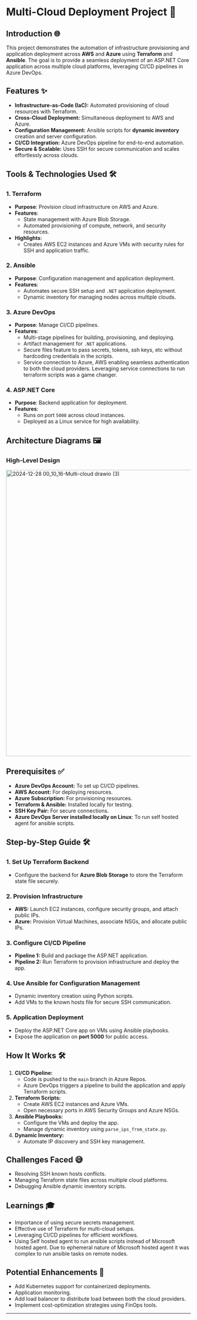 # Multi-Cloud Deployment Project 🚀

## Introduction 🌐
This project demonstrates the automation of infrastructure provisioning and application deployment across **AWS** and **Azure** using **Terraform** and **Ansible**. The goal is to provide a seamless deployment of an ASP.NET Core application across multiple cloud platforms, leveraging CI/CD pipelines in Azure DevOps.

## Features ✨
- **Infrastructure-as-Code (IaC):** Automated provisioning of cloud resources with Terraform.
- **Cross-Cloud Deployment:** Simultaneous deployment to AWS and Azure.
- **Configuration Management:** Ansible scripts for **dynamic inventory** creation and server configuration.
- **CI/CD Integration:** Azure DevOps pipeline for end-to-end automation.
- **Secure & Scalable:** Uses SSH for secure communication and scales effortlessly across clouds.

## **Tools & Technologies Used** 🛠️
### **1. Terraform**
- **Purpose**: Provision cloud infrastructure on AWS and Azure.
- **Features**:
  - State management with Azure Blob Storage.
  - Automated provisioning of compute, network, and security resources.
- **Highlights**:
  - Creates AWS EC2 instances and Azure VMs with security rules for SSH and application traffic.

### **2. Ansible**
- **Purpose**: Configuration management and application deployment.
- **Features**:
  - Automates secure SSH setup and `.NET` application deployment.
  - Dynamic inventory for managing nodes across multiple clouds.

### **3. Azure DevOps**
- **Purpose**: Manage CI/CD pipelines.
- **Features**:
  - Multi-stage pipelines for building, provisioning, and deploying.
  - Artifact management for `.NET` applications.
  - Secure files feature to pass secrets, tokens, ssh keys, etc without hardcoding credentials in the scripts.
  - Service connection to Azure, AWS enabling seamless authentication to both the cloud providers. Leveraging service connections to run terraform scripts was a game changer.

### **4. ASP.NET Core**
- **Purpose**: Backend application for deployment.
- **Features**:
  - Runs on port `5000` across cloud instances.
  - Deployed as a Linux service for high availability.

## Architecture Diagrams 🖼️

### High-Level Design
<img width="781" alt="2024-12-28 00_10_16-Multi-cloud drawio (3)" src="https://github.com/user-attachments/assets/521546f4-6396-4644-b561-bfdb4f3f86f5" />

## Prerequisites ✅
- **Azure DevOps Account:** To set up CI/CD pipelines.
- **AWS Account:** For deploying resources.
- **Azure Subscription:** For provisioning resources.
- **Terraform & Ansible:** Installed locally for testing.
- **SSH Key Pair:** For secure connections.
- **Azure DevOps Server installed locally on Linux**: To run self hosted agent for ansible scripts.


## Step-by-Step Guide 🛠️

### 1. Set Up Terraform Backend
- Configure the backend for **Azure Blob Storage** to store the Terraform state file securely.

### 2. Provision Infrastructure
- **AWS:** Launch EC2 instances, configure security groups, and attach public IPs.
- **Azure:** Provision Virtual Machines, associate NSGs, and allocate public IPs.

### 3. Configure CI/CD Pipeline
- **Pipeline 1:** Build and package the ASP.NET application.
- **Pipeline 2:** Run Terraform to provision infrastructure and deploy the app.

### 4. Use Ansible for Configuration Management
- Dynamic inventory creation using Python scripts.
- Add VMs to the known hosts file for secure SSH communication.

### 5. Application Deployment
- Deploy the ASP.NET Core app on VMs using Ansible playbooks.
- Expose the application on **port 5000** for public access.

## How It Works 🛠️
1. **CI/CD Pipeline:**
   - Code is pushed to the `main` branch in Azure Repos.
   - Azure DevOps triggers a pipeline to build the application and apply Terraform scripts.
2. **Terraform Scripts:**
   - Create AWS EC2 instances and Azure VMs.
   - Open necessary ports in AWS Security Groups and Azure NSGs.
3. **Ansible Playbooks:**
   - Configure the VMs and deploy the app.
   - Manage dynamic inventory using `parse_ips_from_state.py`.
4. **Dynamic Inventory:**
   - Automate IP discovery and SSH key management.

## Challenges Faced 😅
- Resolving SSH known hosts conflicts.
- Managing Terraform state files across multiple cloud platforms.
- Debugging Ansible dynamic inventory scripts.

## Learnings 🎓
- Importance of using secure secrets management.
- Effective use of Terraform for multi-cloud setups.
- Leveraging CI/CD pipelines for efficient workflows.
- Using Self hosted agent to run ansible scripts instead of Microsoft hosted agent. Due to ephemeral nature of Microsoft hosted agent it was complex to run ansible tasks on remote nodes. 

## Potential Enhancements 🚀
- Add Kubernetes support for containerized deployments.
- Application monitoring.
- Add load balancer to distribute load between both the cloud providers.
- Implement cost-optimization strategies using FinOps tools.

---
